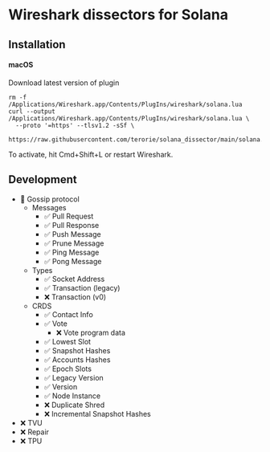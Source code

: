 # Wireshark dissectors for Solana

## Installation

#### macOS

Download latest version of plugin

```shell
rm -f /Applications/Wireshark.app/Contents/PlugIns/wireshark/solana.lua
curl --output /Applications/Wireshark.app/Contents/PlugIns/wireshark/solana.lua \
  --proto '=https' --tlsv1.2 -sSf \
  https://raw.githubusercontent.com/terorie/solana_dissector/main/solana.lua
```

To activate, hit Cmd+Shift+L or restart Wireshark.

## Development

- 🚧 Gossip protocol
  - Messages
    - ✅ Pull Request
    - ✅ Pull Response
    - ✅ Push Message
    - ✅ Prune Message
    - ✅ Ping Message
    - ✅ Pong Message
  - Types
    - ✅ Socket Address
    - ✅ Transaction (legacy)
    - ❌ Transaction (v0)
  - CRDS
    - ✅ Contact Info
    - ✅ Vote
      - ❌ Vote program data
    - ✅ Lowest Slot
    - ✅ Snapshot Hashes
    - ✅ Accounts Hashes
    - ✅ Epoch Slots
    - ✅ Legacy Version
    - ✅ Version
    - ✅ Node Instance
    - ❌ Duplicate Shred
    - ❌ Incremental Snapshot Hashes
- ❌ TVU
- ❌ Repair
- ❌ TPU

